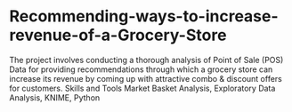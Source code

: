 # Recommending-ways-to-increase-revenue-of-a-Grocery-Store
The project involves conducting a thorough analysis of Point of Sale (POS) Data for providing recommendations through which a grocery store can increase its revenue by coming up with attractive combo &amp; discount offers for customers.  Skills and Tools  Market Basket Analysis, Exploratory Data Analysis, KNIME, Python
